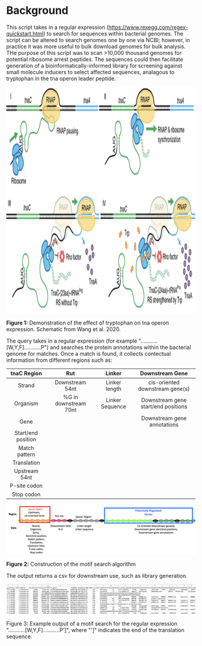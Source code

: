 # Background

This script takes in a regular expression (https://www.rexegg.com/regex-quickstart.html) to search for sequences within bacterial genomes. The script can be altered to search genomes one by one via NCBI; however, in practice it was more useful to bulk download genomes for bulk analysis. THe purpose of this script was to scan >10,000 thousand genomes for potential ribosome arrest peptides.  The sequences could then facilitate generation of a bioinformatically-informed library for screening against small molecule inducers to select affected sequences, analagous to tryptophan in the tna operon leader peptide.

<p align="center">
<img width="600" height="600" src="./Images/Wang2020.png">
</p>
<b>Figure 1:</b> Demonstration of the effect of tryptophan on tna operon expression. Schematic from Wang et al. 2020.


The query takes in a regular expression (for example "...........[W,Y,F]...........P") and searches the protein annotations within the bacterial genome for matches.  Once a match is found, it collects contectual information from different regions such as:

| tnaC Region | Rut | Linker | Downstream Gene|
|:-:|:-:|:-:|:-:|
|Strand| Downstream 54nt | Linker length | cis-oriented downstream gene(s)|
|Organism | %G in downstream 70nt| Linker Sequence|Downstream gene start/end positions|
|Gene|||Downstream gene annotations|
|Start/end position||||
|Match pattern||||
|Translation||||
|Upstream 54nt||||
|P-site codon||||
|Stop codon||||


<p align="center">
<img src="./Images/MotifQuery.png">
</p>
<b>Figure 2:</b> Construction of the motif search algorithm

The output returns a csv for downstream use, such as library generation.
<p align="center">
<img src="./Images/MotifOutput.png">
</p>
Figure 3: Example output of a motif search for the regular expression "...........[W,Y,F]...........P']", where "']" indicates the end of the translation sequence.


